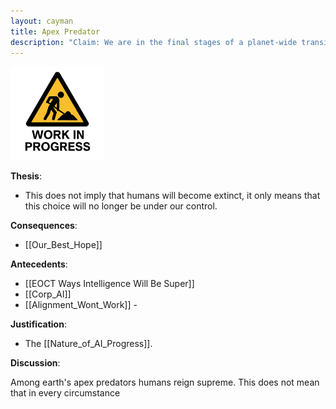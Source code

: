 ```yaml
---
layout: cayman
title: Apex Predator
description: "Claim: We are in the final stages of a planet-wide transition from one apex predator to another."
---
```


<img src="../assets/images/WorkInProgress.png" height="150px;" />



**Thesis**:


- This does not imply that humans will become extinct, it only means that this choice will no longer be under our control.


**Consequences**:
- [[Our_Best_Hope]] 

**Antecedents**:
- [[EOCT Ways Intelligence Will Be Super]] 
- [[Corp_AI]] 
- [[Alignment_Wont_Work]] - 


**Justification**:
- The [[Nature_of_AI_Progress]].  


**Discussion**:

Among earth's apex predators humans reign supreme.  This does not mean that in every circumstance 